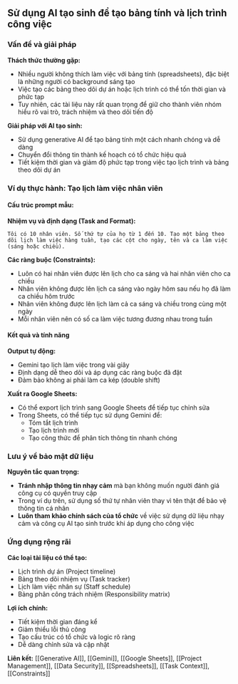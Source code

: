 ## Sử dụng AI tạo sinh để tạo bảng tính và lịch trình công việc

### Vấn đề và giải pháp

**Thách thức thường gặp:**

- Nhiều người không thích làm việc với bảng tính (spreadsheets), đặc biệt là những người có background sáng tạo
- Việc tạo các bảng theo dõi dự án hoặc lịch trình có thể tốn thời gian và phức tạp
- Tuy nhiên, các tài liệu này rất quan trọng để giữ cho thành viên nhóm hiểu rõ vai trò, trách nhiệm và theo dõi tiến độ

**Giải pháp với AI tạo sinh:**

- Sử dụng generative AI để tạo bảng tính một cách nhanh chóng và dễ dàng
- Chuyển đổi thông tin thành kế hoạch có tổ chức hiệu quả
- Tiết kiệm thời gian và giảm độ phức tạp trong việc tạo lịch trình và bảng theo dõi dự án


### Ví dụ thực hành: Tạo lịch làm việc nhân viên

#### Cấu trúc prompt mẫu:

**Nhiệm vụ và định dạng (Task and Format):**

```
Tôi có 10 nhân viên. Số thứ tự của họ từ 1 đến 10. Tạo một bảng theo dõi lịch làm việc hàng tuần, tạo các cột cho ngày, tên và ca làm việc (sáng hoặc chiều).
```

**Các ràng buộc (Constraints):**

- Luôn có hai nhân viên được lên lịch cho ca sáng và hai nhân viên cho ca chiều
- Nhân viên không được lên lịch ca sáng vào ngày hôm sau nếu họ đã làm ca chiều hôm trước
- Nhân viên không được lên lịch làm cả ca sáng và chiều trong cùng một ngày
- Mỗi nhân viên nên có số ca làm việc tương đương nhau trong tuần


#### Kết quả và tính năng

**Output tự động:**

- Gemini tạo lịch làm việc trong vài giây
- Định dạng dễ theo dõi và áp dụng các ràng buộc đã đặt
- Đảm bảo không ai phải làm ca kép (double shift)

**Xuất ra Google Sheets:**

- Có thể export lịch trình sang Google Sheets để tiếp tục chỉnh sửa
- Trong Sheets, có thể tiếp tục sử dụng Gemini để:
    - Tóm tắt lịch trình
    - Tạo lịch trình mới
    - Tạo công thức để phân tích thông tin nhanh chóng


### Lưu ý về bảo mật dữ liệu

**Nguyên tắc quan trọng:**

- **Tránh nhập thông tin nhạy cảm** mà bạn không muốn người đánh giá công cụ có quyền truy cập
- Trong ví dụ trên, sử dụng số thứ tự nhân viên thay vì tên thật để bảo vệ thông tin cá nhân
- **Luôn tham khảo chính sách của tổ chức** về việc sử dụng dữ liệu nhạy cảm và công cụ AI tạo sinh trước khi áp dụng cho công việc


### Ứng dụng rộng rãi

**Các loại tài liệu có thể tạo:**

- Lịch trình dự án (Project timeline)
- Bảng theo dõi nhiệm vụ (Task tracker)
- Lịch làm việc nhân sự (Staff schedule)
- Bảng phân công trách nhiệm (Responsibility matrix)

**Lợi ích chính:**

- Tiết kiệm thời gian đáng kể
- Giảm thiểu lỗi thủ công
- Tạo cấu trúc có tổ chức và logic rõ ràng
- Dễ dàng chỉnh sửa và cập nhật

**Liên kết:** [[Generative AI]], [[Gemini]], [[Google Sheets]], [[Project Management]], [[Data Security]], [[Spreadsheets]], [[Task Context]], [[Constraints]]

